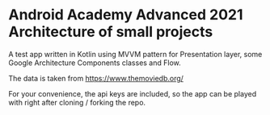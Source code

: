 # Android Academy Advanced 2021 Architecture of small projects
A test app written in Kotlin using MVVM pattern for Presentation layer, some Google Architecture Components classes and Flow.

The data is taken from
https://www.themoviedb.org/

For your convenience, the api keys are included, so the app can be played with right after cloning / forking the repo.
